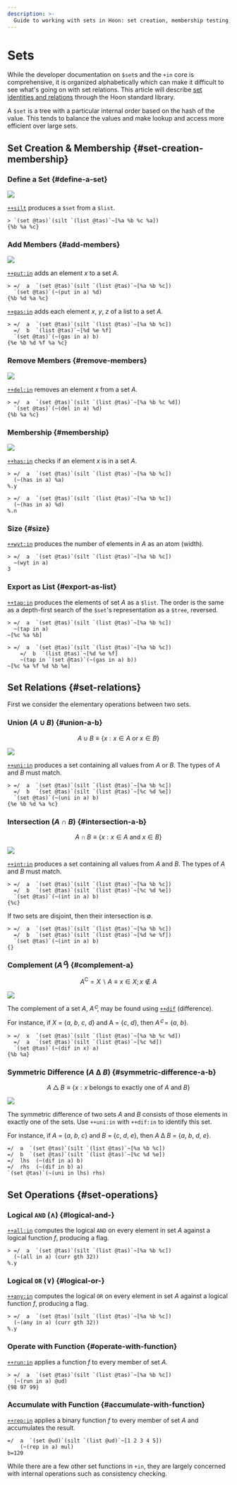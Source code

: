 ```yaml
---
description: >-
  Guide to working with sets in Hoon: set creation, membership testing, and set operations like union, intersection, and difference.
---
```


# Sets

While the developer documentation on `$set`s and the `+in` core is comprehensive, it is organized alphabetically which can make it difficult to see what's going on with set relations.  This article will describe [set identities and relations](https://en.wikipedia.org/wiki/List_of_set_identities_and_relations) through the Hoon standard library.

A `$set` is a tree with a particular internal order based on the hash of the value.  This tends to balance the values and make lookup and access more efficient over large sets.

## Set Creation & Membership {#set-creation-membership}

### Define a Set {#define-a-set}

![](https://media.urbit.org/docs/hoon-syntax/set-identity.png)

[`++silt`](stdlib/2l.md#silt) produces a `$set` from a `$list`.

```
> `(set @tas)`(silt `(list @tas)`~[%a %b %c %a])
{%b %a %c}
```

### Add Members {#add-members}

![](https://media.urbit.org/docs/hoon-syntax/set-addition.png)

[`++put:in`](stdlib/2h.md#putin) adds an element _x_ to a set _A_.

```
> =/  a  `(set @tas)`(silt `(list @tas)`~[%a %b %c])
  `(set @tas)`(~(put in a) %d)
{%b %d %a %c}
```

[`++gas:in`](stdlib/2h.md#gasin) adds each element _x_, _y_, _z_ of a list to a set _A_.

```
> =/  a  `(set @tas)`(silt `(list @tas)`~[%a %b %c])
  =/  b  `(list @tas)`~[%d %e %f]
  `(set @tas)`(~(gas in a) b)
{%e %b %d %f %a %c}
```

### Remove Members {#remove-members}

![](https://media.urbit.org/docs/hoon-syntax/set-deletion.png)

[`++del:in`](stdlib/2h.md#delin) removes an element _x_ from a set _A_.

```
> =/  a  `(set @tas)`(silt `(list @tas)`~[%a %b %c %d])
  `(set @tas)`(~(del in a) %d)
{%b %a %c}
```

### Membership {#membership}

![](https://media.urbit.org/docs/hoon-syntax/set-membership.png)

[`++has:in`](stdlib/2h.md#hasin) checks if an element _x_ is in a set _A_.

```
> =/  a  `(set @tas)`(silt `(list @tas)`~[%a %b %c])
  (~(has in a) %a)
%.y

> =/  a  `(set @tas)`(silt `(list @tas)`~[%a %b %c])
  (~(has in a) %d)
%.n
```

### Size {#size}

[`++wyt:in`](stdlib/2h.md#wytin) produces the number of elements in _A_ as an atom (width).

```
> =/  a  `(set @tas)`(silt `(list @tas)`~[%a %b %c])
  ~(wyt in a)
3
```

### Export as List {#export-as-list}

[`++tap:in`](stdlib/2h.md#tapin) produces the elements of set _A_ as a `$list`.  The order is the same as a depth-first search of the `$set`'s representation as a `$tree`, reversed.

```
> =/  a  `(set @tas)`(silt `(list @tas)`~[%a %b %c])
  ~(tap in a)
~[%c %a %b]

> =/  a  `(set @tas)`(silt `(list @tas)`~[%a %b %c])
    =/  b  `(list @tas)`~[%d %e %f]
    ~(tap in `(set @tas)`(~(gas in a) b))
~[%c %a %f %d %b %e]
```

## Set Relations {#set-relations}

First we consider the elementary operations between two sets.

### Union (_A_ ∪ _B_) {#union-a-b}

$$
A \cup B \equiv \{ x : x \in A \text{ or } x \in B \}
$$

![](https://media.urbit.org/docs/hoon-syntax/set-union.png)

[`++uni:in`](stdlib/2h.md#uniin) produces a set containing all values from _A_ or _B_.  The types of _A_ and _B_ must match.

```
> =/  a  `(set @tas)`(silt `(list @tas)`~[%a %b %c])
  =/  b  `(set @tas)`(silt `(list @tas)`~[%c %d %e])
  `(set @tas)`(~(uni in a) b)
{%e %b %d %a %c}
```

### Intersection (_A_ ∩ _B_) {#intersection-a-b}

$$
A \cap B \equiv \{ x : x \in A \text{ and } x \in B \}
$$

![](https://media.urbit.org/docs/hoon-syntax/set-intersection.png)

[`++int:in`](stdlib/2h.md#intin) produces a set containing all values from _A_ and _B_.  The types of _A_ and _B_ must match.

```
> =/  a  `(set @tas)`(silt `(list @tas)`~[%a %b %c])
  =/  b  `(set @tas)`(silt `(list @tas)`~[%c %d %e])
  `(set @tas)`(~(int in a) b)
{%c}
```

If two sets are disjoint, then their intersection is ∅.

```
> =/  a  `(set @tas)`(silt `(list @tas)`~[%a %b %c])
  =/  b  `(set @tas)`(silt `(list @tas)`~[%d %e %f])
  `(set @tas)`(~(int in a) b)
{}
```

### Complement (_Aꟲ_) {#complement-a}

$$
A^{\textrm{C}} = X \backslash A \equiv {x \in X; x \notin A}
$$

![](https://media.urbit.org/docs/hoon-syntax/set-complement.png)

The complement of a set _A_, _Aꟲ_, may be found using [`++dif`](stdlib/2h.md#difin) (difference).

For instance, if _X_ = {_a_, _b_, _c_, _d_} and A = {_c_, _d_}, then _Aꟲ_ = {_a_, _b_}.

```
> =/  x  `(set @tas)`(silt `(list @tas)`~[%a %b %c %d])
  =/  a  `(set @tas)`(silt `(list @tas)`~[%c %d])
  `(set @tas)`(~(dif in x) a)
{%b %a}
```


### Symmetric Difference (_A_ Δ _B_) {#symmetric-difference-a-b}

$$
A \bigtriangleup B \equiv \{x : x \text{ belongs to exactly one of } A \text{ and } B\}
$$

![](https://media.urbit.org/docs/hoon-syntax/set-symmetric-difference.png)

The symmetric difference of two sets _A_ and _B_ consists of those elements in exactly one of the sets.  Use `++uni:in` with `++dif:in` to identify this set.

For instance, if _A_ = {_a_, _b_, _c_} and _B_ = {_c_, _d_, _e_}, then _A_ Δ _B_ = {_a_, _b_, _d_, _e_}.

```hoon
=/  a  `(set @tas)`(silt `(list @tas)`~[%a %b %c])
=/  b  `(set @tas)`(silt `(list @tas)`~[%c %d %e])
=/  lhs  (~(dif in a) b)
=/  rhs  (~(dif in b) a)
`(set @tas)`(~(uni in lhs) rhs)
```


## Set Operations {#set-operations}

### Logical `AND` (∧) {#logical-and-}

[`++all:in`](stdlib/2h.md#allin) computes the logical `AND` on every element in set _A_ against a logical function _f_, producing  a flag.

```
> =/  a  `(set @tas)`(silt `(list @tas)`~[%a %b %c])
  (~(all in a) (curr gth 32))
%.y
```

### Logical `OR` (∨) {#logical-or-}

[`++any:in`](stdlib/2h.md#anyin) computes the logical `OR` on every element in set _A_ against a logical function _f_, producing a flag.

```
> =/  a  `(set @tas)`(silt `(list @tas)`~[%a %b %c])
  (~(any in a) (curr gth 32))
%.y
```

### Operate with Function {#operate-with-function}

[`++run:in`](stdlib/2h.md#runin) applies a function _f_ to every member of set _A_.

```
> =/  a  `(set @tas)`(silt `(list @tas)`~[%a %b %c])
  (~(run in a) @ud)
{98 97 99}
```

### Accumulate with Function {#accumulate-with-function}

[`++rep:in`](stdlib/2h.md#repin) applies a binary function _f_ to every member of set _A_ and accumulates the result.

```
=/  a  `(set @ud)`(silt `(list @ud)`~[1 2 3 4 5])
    (~(rep in a) mul)
b=120
```

While there are a few other set functions in `+in`, they are largely concerned with internal operations such as consistency checking.
